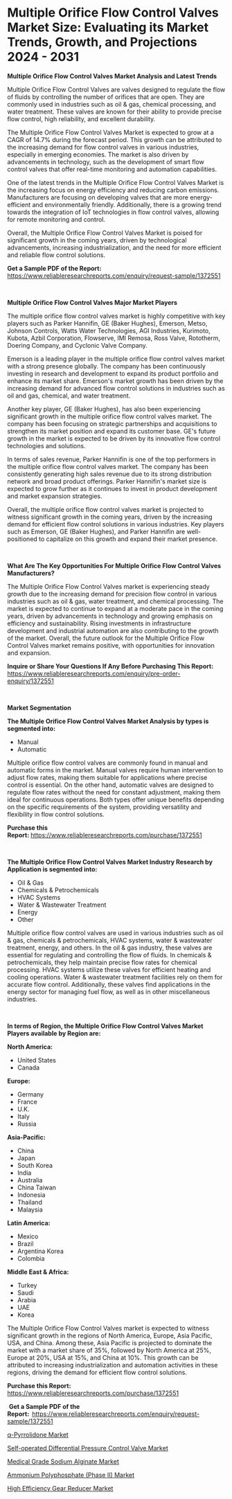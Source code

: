 <p><h1>Multiple Orifice Flow Control Valves Market Size: Evaluating its Market Trends, Growth, and Projections 2024 - 2031</h1></p><p><strong>Multiple Orifice Flow Control Valves Market Analysis and Latest Trends</strong></p>
<p><p>Multiple Orifice Flow Control Valves are valves designed to regulate the flow of fluids by controlling the number of orifices that are open. They are commonly used in industries such as oil & gas, chemical processing, and water treatment. These valves are known for their ability to provide precise flow control, high reliability, and excellent durability.</p><p>The Multiple Orifice Flow Control Valves Market is expected to grow at a CAGR of 14.7% during the forecast period. This growth can be attributed to the increasing demand for flow control valves in various industries, especially in emerging economies. The market is also driven by advancements in technology, such as the development of smart flow control valves that offer real-time monitoring and automation capabilities.</p><p>One of the latest trends in the Multiple Orifice Flow Control Valves Market is the increasing focus on energy efficiency and reducing carbon emissions. Manufacturers are focusing on developing valves that are more energy-efficient and environmentally friendly. Additionally, there is a growing trend towards the integration of IoT technologies in flow control valves, allowing for remote monitoring and control.</p><p>Overall, the Multiple Orifice Flow Control Valves Market is poised for significant growth in the coming years, driven by technological advancements, increasing industrialization, and the need for more efficient and reliable flow control solutions.</p></p>
<p><strong>Get a Sample PDF of the Report:&nbsp;</strong> <a href="https://www.reliableresearchreports.com/enquiry/request-sample/1372551">https://www.reliableresearchreports.com/enquiry/request-sample/1372551</a></p>
<p>&nbsp;</p>
<p><strong>Multiple Orifice Flow Control Valves Major Market Players</strong></p>
<p><p>The multiple orifice flow control valves market is highly competitive with key players such as Parker Hannifin, GE (Baker Hughes), Emerson, Metso, Johnson Controls, Watts Water Technologies, AGI Industries, Kurimoto, Kubota, Azbil Corporation, Flowserve, IMI Remosa, Ross Valve, Rototherm, Doering Company, and Cyclonic Valve Company.</p><p>Emerson is a leading player in the multiple orifice flow control valves market with a strong presence globally. The company has been continuously investing in research and development to expand its product portfolio and enhance its market share. Emerson's market growth has been driven by the increasing demand for advanced flow control solutions in industries such as oil and gas, chemical, and water treatment.</p><p>Another key player, GE (Baker Hughes), has also been experiencing significant growth in the multiple orifice flow control valves market. The company has been focusing on strategic partnerships and acquisitions to strengthen its market position and expand its customer base. GE's future growth in the market is expected to be driven by its innovative flow control technologies and solutions.</p><p>In terms of sales revenue, Parker Hannifin is one of the top performers in the multiple orifice flow control valves market. The company has been consistently generating high sales revenue due to its strong distribution network and broad product offerings. Parker Hannifin's market size is expected to grow further as it continues to invest in product development and market expansion strategies.</p><p>Overall, the multiple orifice flow control valves market is projected to witness significant growth in the coming years, driven by the increasing demand for efficient flow control solutions in various industries. Key players such as Emerson, GE (Baker Hughes), and Parker Hannifin are well-positioned to capitalize on this growth and expand their market presence.</p></p>
<p>&nbsp;</p>
<p><strong>What Are The Key Opportunities For Multiple Orifice Flow Control Valves Manufacturers?</strong></p>
<p><p>The Multiple Orifice Flow Control Valves market is experiencing steady growth due to the increasing demand for precision flow control in various industries such as oil & gas, water treatment, and chemical processing. The market is expected to continue to expand at a moderate pace in the coming years, driven by advancements in technology and growing emphasis on efficiency and sustainability. Rising investments in infrastructure development and industrial automation are also contributing to the growth of the market. Overall, the future outlook for the Multiple Orifice Flow Control Valves market remains positive, with opportunities for innovation and expansion.</p></p>
<p><strong>Inquire or Share Your Questions If Any Before Purchasing This Report:</strong> <a href="https://www.reliableresearchreports.com/enquiry/pre-order-enquiry/1372551">https://www.reliableresearchreports.com/enquiry/pre-order-enquiry/1372551</a></p>
<p>&nbsp;</p>
<p><strong>Market Segmentation</strong></p>
<p><strong>The Multiple Orifice Flow Control Valves Market Analysis by types is segmented into:</strong></p>
<p><ul><li>Manual</li><li>Automatic</li></ul></p>
<p><p>Multiple orifice flow control valves are commonly found in manual and automatic forms in the market. Manual valves require human intervention to adjust flow rates, making them suitable for applications where precise control is essential. On the other hand, automatic valves are designed to regulate flow rates without the need for constant adjustment, making them ideal for continuous operations. Both types offer unique benefits depending on the specific requirements of the system, providing versatility and flexibility in flow control solutions.</p></p>
<p><strong>Purchase this Report:&nbsp;</strong><a href="https://www.reliableresearchreports.com/purchase/1372551">https://www.reliableresearchreports.com/purchase/1372551</a></p>
<p>&nbsp;</p>
<p><strong>The Multiple Orifice Flow Control Valves Market Industry Research by Application is segmented into:</strong></p>
<p><ul><li>Oil & Gas</li><li>Chemicals & Petrochemicals</li><li>HVAC Systems</li><li>Water & Wastewater Treatment</li><li>Energy</li><li>Other</li></ul></p>
<p><p>Multiple orifice flow control valves are used in various industries such as oil & gas, chemicals & petrochemicals, HVAC systems, water & wastewater treatment, energy, and others. In the oil & gas industry, these valves are essential for regulating and controlling the flow of fluids. In chemicals & petrochemicals, they help maintain precise flow rates for chemical processing. HVAC systems utilize these valves for efficient heating and cooling operations. Water & wastewater treatment facilities rely on them for accurate flow control. Additionally, these valves find applications in the energy sector for managing fuel flow, as well as in other miscellaneous industries.</p></p>
<p>&nbsp;</p>
<p><strong>In terms of Region, the Multiple Orifice Flow Control Valves Market Players available by Region are:</strong></p>
<p>
    <p> <strong> North America: </strong>
        <ul>
            <li>United States</li>
            <li>Canada</li>
        </ul>
        </p> 
    <p> <strong> Europe: </strong>
        <ul>
            <li>Germany</li>
            <li>France</li>
            <li>U.K.</li>
            <li>Italy</li>
            <li>Russia</li>
        </ul>
        </p> 
    <p> <strong> Asia-Pacific: </strong>
        <ul>
            <li>China</li>
            <li>Japan</li>
            <li>South Korea</li>
            <li>India</li>
            <li>Australia</li>
            <li>China Taiwan</li>
            <li>Indonesia</li>
            <li>Thailand</li>
            <li>Malaysia</li>
        </ul>
        </p> 
    <p> <strong> Latin America: </strong>
        <ul>
            <li>Mexico</li>
            <li>Brazil</li>
            <li>Argentina Korea</li>
            <li>Colombia</li>
        </ul>
        </p> 
    <p> <strong> Middle East & Africa: </strong>
        <ul>
            <li>Turkey</li>
            <li>Saudi</li>
            <li>Arabia</li>
            <li>UAE</li>
            <li>Korea</li>
        </ul>
    </p>
    </p>
<p><p>The Multiple Orifice Flow Control Valves market is expected to witness significant growth in the regions of North America, Europe, Asia Pacific, USA, and China. Among these, Asia Pacific is projected to dominate the market with a market share of 35%, followed by North America at 25%, Europe at 20%, USA at 15%, and China at 10%. This growth can be attributed to increasing industrialization and automation activities in these regions, driving the demand for efficient flow control solutions.</p></p>
<p><strong>Purchase this Report: </strong><a href="https://www.reliableresearchreports.com/purchase/1372551">https://www.reliableresearchreports.com/purchase/1372551</a></p>
<p>&nbsp;<strong>Get a Sample PDF of the Report:&nbsp;&nbsp;</strong><a href="https://www.reliableresearchreports.com/enquiry/request-sample/1372551">https://www.reliableresearchreports.com/enquiry/request-sample/1372551</a></p>
<p><strong></strong></p>
<p><p><a href="https://issuu.com/reportprime-2/docs/a-pyrrolidone-market-size-2030.pptx">α-Pyrrolidone Market</a></p><p><a href="https://medium.com/@zolajenkins1966/self-operated-differential-pressure-control-valve-market-insights-into-market-cagr-market-trends-788e8008fa61">Self-operated Differential Pressure Control Valve Market</a></p><p><a href="https://github.com/eeaveuhhh/Market-Research-Report-List-1/blob/main/medical-grade-sodium-alginate-market.md">Medical Grade Sodium Alginate Market</a></p><p><a href="https://issuu.com/reportprime-2/docs/ammonium-polyphosphate-phase-ii-market-size-2030.p">Ammonium Polyphosphate (Phase II) Market</a></p><p><a href="https://medium.com/@zolajenkins1966/high-efficiency-gear-reducer-market-size-reveals-the-best-marketing-channels-in-global-industry-2025d41ef929">High Efficiency Gear Reducer Market</a></p></p>